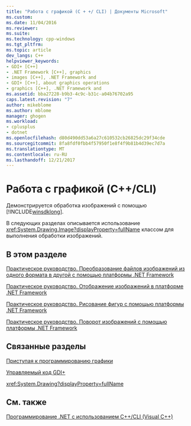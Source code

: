 ```yaml
---
title: "Работа с графикой (C + +/ CLI) | Документы Microsoft"
ms.custom: 
ms.date: 11/04/2016
ms.reviewer: 
ms.suite: 
ms.technology: cpp-windows
ms.tgt_pltfrm: 
ms.topic: article
dev_langs: C++
helpviewer_keywords:
- GDI+ [C++]
- .NET Framework [C++], graphics
- images [C++], .NET Framework and
- GDI+ [C++], about graphics operations
- graphics [C++], .NET Framework and
ms.assetid: bba27228-b9b3-4c9c-b31c-a04b76702a95
caps.latest.revision: "7"
author: mikeblome
ms.author: mblome
manager: ghogen
ms.workload:
- cplusplus
- dotnet
ms.openlocfilehash: d80d490dd53a6a27c610532cb26825dc29f34cde
ms.sourcegitcommit: 8fa8fdf0fbb4f57950f1e8f4f9b81b4d39ec7d7a
ms.translationtype: MT
ms.contentlocale: ru-RU
ms.lasthandoff: 12/21/2017
---
```

# <a name="graphics-operations-ccli"></a>Работа с графикой (C++/CLI)
Демонстрируется обработка изображений с помощью [!INCLUDE[winsdklong](../dotnet/includes/winsdklong_md.md)].  
  
 В следующих разделах описывается использование <xref:System.Drawing.Image?displayProperty=fullName> классом для выполнения обработки изображений.  
  
## <a name="in-this-section"></a>В этом разделе  
 [Практическое руководство. Преобразование файлов изображений из одного формата в другой с помощью платформы .NET Framework](../dotnet/how-to-convert-image-file-formats-with-the-dotnet-framework.md)  
  
 [Практическое руководство. Отображение изображений в платформе .NET Framework](../dotnet/how-to-display-images-with-the-dotnet-framework.md)  
  
 [Практическое руководство. Рисование фигур с помощью платформы .NET Framework](../dotnet/how-to-draw-shapes-with-the-dotnet-framework.md)  
  
 [Практическое руководство. Поворот изображений с помощью платформы .NET Framework](../dotnet/how-to-rotate-images-with-the-dotnet-framework.md)  
  
## <a name="related-sections"></a>Связанные разделы  
 [Приступая к программированию графики](/dotnet/framework/winforms/advanced/getting-started-with-graphics-programming)  
  
 [Управляемый код GDI+](/dotnet/framework/winforms/advanced/about-gdi-managed-code)  
  
 <xref:System.Drawing?displayProperty=fullName>  
  
## <a name="see-also"></a>См. также  
 [Программирование .NET с использованием C++/CLI (Visual C++)](../dotnet/dotnet-programming-with-cpp-cli-visual-cpp.md)